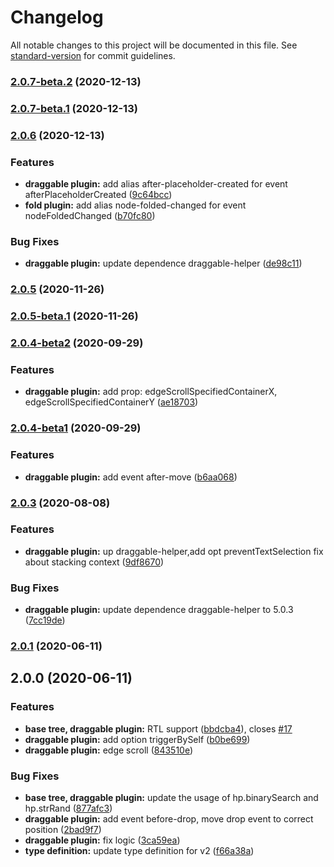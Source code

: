 # Changelog

All notable changes to this project will be documented in this file. See [standard-version](https://github.com/conventional-changelog/standard-version) for commit guidelines.

### [2.0.7-beta.2](https://github.com/phphe/he-tree-vue/compare/v2.0.7-beta.1...v2.0.7-beta.2) (2020-12-13)

### [2.0.7-beta.1](https://github.com/phphe/he-tree-vue/compare/v2.0.6...v2.0.7-beta.1) (2020-12-13)

### [2.0.6](https://github.com/phphe/he-tree-vue/compare/v2.0.5...v2.0.6) (2020-12-13)


### Features

* **draggable plugin:** add alias after-placeholder-created for event afterPlaceholderCreated ([9c64bcc](https://github.com/phphe/he-tree-vue/commit/9c64bcce6a576beb49bebd56c4126057466da366))
* **fold plugin:** add alias node-folded-changed for event nodeFoldedChanged ([b70fc80](https://github.com/phphe/he-tree-vue/commit/b70fc80a40b035aad2cbd79d0f40b990375074a6))


### Bug Fixes

* **draggable plugin:** update dependence draggable-helper ([de98c11](https://github.com/phphe/he-tree-vue/commit/de98c114e1a22cf32d0521c86d016779028c50cd))

### [2.0.5](https://github.com/phphe/he-tree-vue/compare/v2.0.5-beta.1...v2.0.5) (2020-11-26)

### [2.0.5-beta.1](https://github.com/phphe/he-tree-vue/compare/v2.0.4-beta2...v2.0.5-beta.1) (2020-11-26)

### [2.0.4-beta2](https://github.com/phphe/he-tree-vue/compare/v2.0.4-beta1...v2.0.4-beta2) (2020-09-29)


### Features

* **draggable plugin:** add prop: edgeScrollSpecifiedContainerX, edgeScrollSpecifiedContainerY ([ae18703](https://github.com/phphe/he-tree-vue/commit/ae187039baf5ecb99d2006183254441bbfb2d644))

### [2.0.4-beta1](https://github.com/phphe/he-tree-vue/compare/v2.0.3...v2.0.4-beta1) (2020-09-29)


### Features

* **draggable plugin:** add event after-move ([b6aa068](https://github.com/phphe/he-tree-vue/commit/b6aa068b5eff1260808fc5401e44f2d5a8287fef))

### [2.0.3](https://github.com/phphe/he-tree-vue/compare/v2.0.1...v2.0.3) (2020-08-08)


### Features

* **draggable plugin:** up draggable-helper,add opt preventTextSelection fix about stacking context ([9df8670](https://github.com/phphe/he-tree-vue/commit/9df8670fa95b7bbdb4cac72cb533bccffdb90a36))


### Bug Fixes

* **draggable plugin:** update dependence draggable-helper to 5.0.3 ([7cc19de](https://github.com/phphe/he-tree-vue/commit/7cc19deb1cb5360f85898bbf8414a24c93668c31))

### [2.0.1](https://github.com/phphe/he-tree-vue/compare/v2.0.0...v2.0.1) (2020-06-11)

## 2.0.0 (2020-06-11)


### Features

* **base tree, draggable plugin:** RTL support ([bbdcba4](https://github.com/phphe/he-tree-vue/commit/bbdcba4b1eceef6596e3628f1dd5180ddc4dc090)), closes [#17](https://github.com/phphe/he-tree-vue/issues/17)
* **draggable plugin:** add option triggerBySelf ([b0be699](https://github.com/phphe/he-tree-vue/commit/b0be699d27f309d634a25aa2a88a074d5d6693b4))
* **draggable plugin:** edge scroll ([843510e](https://github.com/phphe/he-tree-vue/commit/843510e1d66e1e66abf4c9643490fd8d65fe514e))


### Bug Fixes

* **base tree, draggable plugin:** update the usage of hp.binarySearch and hp.strRand ([877afc3](https://github.com/phphe/he-tree-vue/commit/877afc30983e1049d66438814f514e6ac5b27e51))
* **draggable plugin:** add event before-drop, move drop event to correct position ([2bad9f7](https://github.com/phphe/he-tree-vue/commit/2bad9f7ea91ae70380a6015acd4a3c1bfc109b62))
* **draggable plugin:** fix logic ([3ca59ea](https://github.com/phphe/he-tree-vue/commit/3ca59eae745a1ebca79a4054b896fed9288d0bd3))
* **type definition:** update type definition for v2 ([f66a38a](https://github.com/phphe/he-tree-vue/commit/f66a38a0131a8b42375f88f9fc75c8a906ed18e7))
